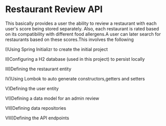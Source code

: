 # Restaurant Review API


This basically provides a user the ability to review a restaurant with each user's score being stored separately. Also, each restaurant is rated based on its compatibility with different food allergens.A user can later search for restaurants based on these scores.This involves the following

I)Using Spring Initializr to create the initial project

II)Configuring a H2 database (used in this project) to persist locally

III)Defining the restaurant entity

IV)Using Lombok to auto generate constructors,getters and setters

V)Defining the user entity

VI)Defining a data model for an admin review

VII)Defining data repositories

VIII)Defining the API endpoints
